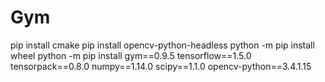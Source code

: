 # Gym

pip install cmake
pip install opencv-python-headless
python -m pip install wheel
python -m pip install gym==0.9.5 tensorflow==1.5.0 tensorpack==0.8.0 numpy==1.14.0 scipy==1.1.0 opencv-python==3.4.1.15
